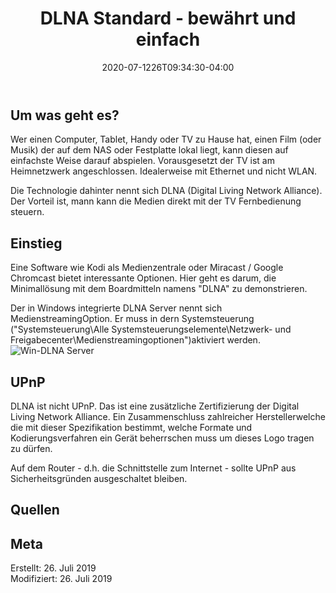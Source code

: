 ﻿---
title: "DLNA Standard - bewährt und einfach"
date: 2020-07-1226T09:34:30-04:00
categories:
  - netzwerk
tags:
  - multimedia
  - 
---

## Um was geht es?

Wer einen Computer, Tablet, Handy oder TV zu Hause hat, einen Film (oder Musik) der auf dem NAS oder Festplatte lokal liegt, kann diesen auf einfachste Weise darauf abspielen. Vorausgesetzt der TV ist am Heimnetzwerk angeschlossen. Idealerweise mit Ethernet und nicht WLAN.  

Die Technologie dahinter nennt sich DLNA (Digital Living Network Alliance). Der Vorteil ist, mann kann die Medien direkt mit der TV Fernbedienung steuern.

## Einstieg    

Eine Software wie Kodi als Medienzentrale oder Miracast / Google Chromcast bietet interessante Optionen. Hier geht es darum, die Minimallösung mit dem Boardmitteln namens "DLNA" zu demonstrieren.  

Der in Windows integrierte DLNA Server nennt sich MedienstreamingOption. Er muss in dern Systemsteuerung ("Systemsteuerung\Alle Systemsteuerungselemente\Netzwerk- und Freigabecenter\Medienstreamingoptionen")aktiviert werden.  
![Win-DLNA Server](\../_image/dlna-1.png)  



## UPnP  

DLNA ist nicht UPnP. Das ist eine zusätzliche Zertifizierung der Digital Living Network Alliance. Ein Zusammenschluss zahlreicher Herstellerwelche die mit dieser Spezifikation bestimmt, welche Formate und Kodierungsverfahren ein Gerät beherrschen muss um dieses Logo tragen zu dürfen.

Auf dem Router - d.h. die Schnittstelle zum Internet - sollte UPnP aus Sicherheitsgründen ausgeschaltet bleiben.

## Quellen  


## Meta

Erstellt:		26. Juli 2019  
Modifiziert:	26. Juli 2019
